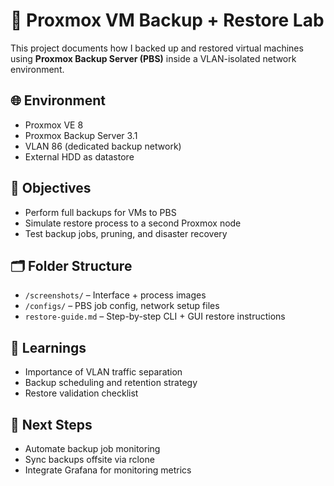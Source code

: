 # 🧪 Proxmox VM Backup + Restore Lab

This project documents how I backed up and restored virtual machines using **Proxmox Backup Server (PBS)** inside a VLAN-isolated network environment.

## 🌐 Environment
- Proxmox VE 8
- Proxmox Backup Server 3.1
- VLAN 86 (dedicated backup network)
- External HDD as datastore

## 🎯 Objectives
- Perform full backups for VMs to PBS
- Simulate restore process to a second Proxmox node
- Test backup jobs, pruning, and disaster recovery

## 🗂️ Folder Structure
- `/screenshots/` – Interface + process images
- `/configs/` – PBS job config, network setup files
- `restore-guide.md` – Step-by-step CLI + GUI restore instructions

## 🧠 Learnings
- Importance of VLAN traffic separation
- Backup scheduling and retention strategy
- Restore validation checklist

## 📌 Next Steps
- Automate backup job monitoring
- Sync backups offsite via rclone
- Integrate Grafana for monitoring metrics
